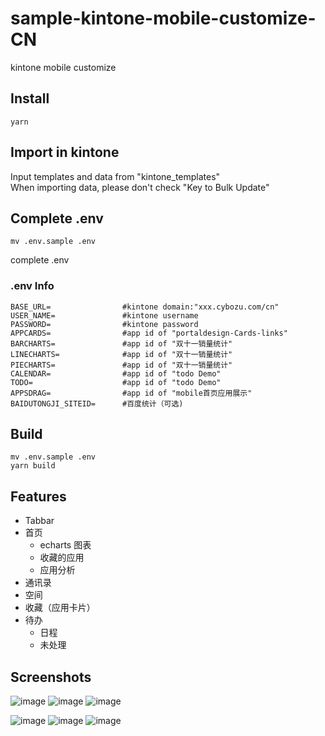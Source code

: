 # sample-kintone-mobile-customize-CN
kintone mobile customize

## Install
```console
yarn
```

## Import in kintone
Input templates and data from "kintone_templates"  
When importing data, please don't check "Key to Bulk Update"

## Complete .env
```console
mv .env.sample .env
```
complete .env

### .env Info
```console
BASE_URL=                #kintone domain:"xxx.cybozu.com/cn"
USER_NAME=               #kintone username
PASSWORD=                #kintone password
APPCARDS=                #app id of "portaldesign-Cards-links"
BARCHARTS=               #app id of "双十一销量统计"
LINECHARTS=              #app id of "双十一销量统计"
PIECHARTS=               #app id of "双十一销量统计"
CALENDAR=                #app id of "todo Demo"
TODO=                    #app id of "todo Demo"
APPSDRAG=                #app id of "mobile首页应用展示"
BAIDUTONGJI_SITEID=      #百度统计（可选)
```

## Build

```console
mv .env.sample .env
yarn build
```

## Features 
- Tabbar
- 首页
  - echarts 图表
  - 收藏的应用
  - 应用分析
- 通讯录
- 空间
- 收藏（应用卡片）
- 待办
  - 日程
  - 未处理 

## Screenshots
![image](snapshots/home.png) ![image](snapshots/contacts.png) ![image](snapshots/space.png)  

![image](snapshots/cards.png) ![image](snapshots/calendar.png) ![image](snapshots/todo.png)






